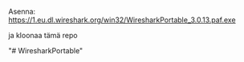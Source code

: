 Asenna:
https://1.eu.dl.wireshark.org/win32/WiresharkPortable_3.0.13.paf.exe

ja kloonaa tämä repo 

"# WiresharkPortable" 
